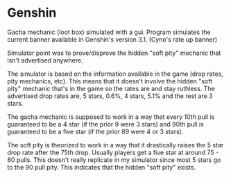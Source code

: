 # Genshin
Gacha mechanic (loot box) simulated with a gui. Program simulates the current banner available in Genshin's version 3.1. (Cyno's rate up banner)

Simulator point was to prove/disprove the hidden "soft pity" mechanic that isn't advertised anywhere.

The simulator is based on the information available in the game (drop rates, pity mechanics, etc). 
This means that it doesn't involve the hidden "soft pity" mechanic that's in the game so the rates are and stay ruthless. 
The advertised drop rates are, 5 stars, 0.6%, 4 stars, 5.1% and the rest are 3 stars. 

The gacha mechanic is supposed to work in a way that every 10th pull is guaranteed to be a 4 star (if the prior 9 were 3 stars) and 90th pull is guaranteed to be a five star (if the prior 89 were 4 or 3 stars).

The soft pity is theorized to work in a way that it drastically raises the 5 star drop rate after the 75th drop. Usually players get a five star at around 75 - 80 pulls.
This doesn't really replicate in my simulator since most 5 stars go to the 90 pull pity. This indicates that the hidden "soft pity" exists.
